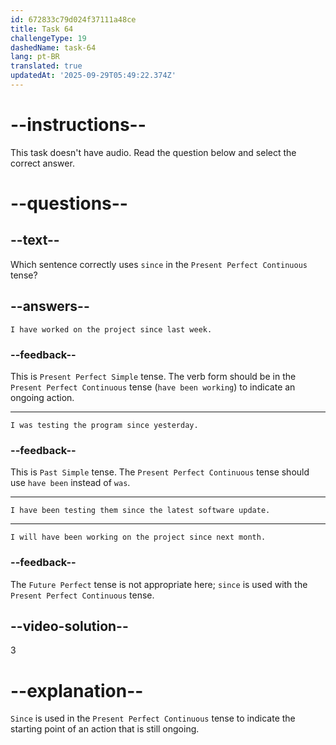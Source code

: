 ```yaml
---
id: 672833c79d024f37111a48ce
title: Task 64
challengeType: 19
dashedName: task-64
lang: pt-BR
translated: true
updatedAt: '2025-09-29T05:49:22.374Z'
---
```


# --instructions--

This task doesn't have audio. Read the question below and select the correct answer.

# --questions--

## --text--

Which sentence correctly uses `since` in the `Present Perfect Continuous` tense?

## --answers--

`I have worked on the project since last week.`

### --feedback--

This is `Present Perfect Simple` tense. The verb form should be in the `Present Perfect Continuous` tense (`have been working`) to indicate an ongoing action.

---

`I was testing the program since yesterday.`

### --feedback--

This is `Past Simple` tense. The `Present Perfect Continuous` tense should use `have been` instead of `was`.

---

`I have been testing them since the latest software update.`

---

`I will have been working on the project since next month.`

### --feedback--

The `Future Perfect` tense is not appropriate here; `since` is used with the `Present Perfect Continuous` tense.

## --video-solution--

3

# --explanation--

`Since` is used in the `Present Perfect Continuous` tense to indicate the starting point of an action that is still ongoing.
